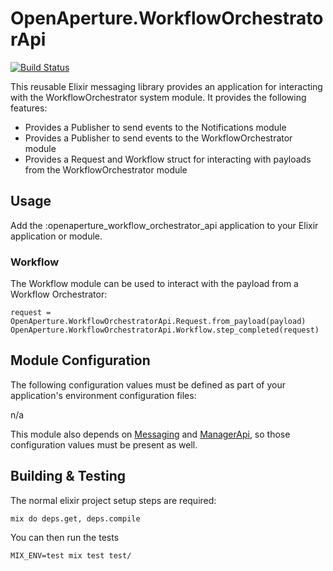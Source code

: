 # OpenAperture.WorkflowOrchestratorApi

[![Build Status](https://semaphoreci.com/api/v1/projects/ac149a06-88e2-460e-b4b2-bad6440ee926/404672/badge.svg)](https://semaphoreci.com/perceptive/workflow_orchestrator_api)

This reusable Elixir messaging library provides an application for interacting with the WorkflowOrchestrator system module.  It provides the following features:

* Provides a Publisher to send events to the Notifications module
* Provides a Publisher to send events to the WorkflowOrchestrator module
* Provides a Request and Workflow struct for interacting with payloads from the WorkflowOrchestrator module

## Usage

Add the :openaperture_workflow_orchestrator_api application to your Elixir application or module.

### Workflow

The Workflow module can be used to interact with the payload from a Workflow Orchestrator:

```iex
request = OpenAperture.WorkflowOrchestratorApi.Request.from_payload(payload)
OpenAperture.WorkflowOrchestratorApi.Workflow.step_completed(request)
```

## Module Configuration

The following configuration values must be defined as part of your application's environment configuration files:

n/a

This module also depends on [Messaging](https://github.com/OpenAperture/messaging) and [ManagerApi](https://github.com/OpenAperture/manager_api), so those configuration values must be present as well.

## Building & Testing

The normal elixir project setup steps are required:

```iex
mix do deps.get, deps.compile
```

You can then run the tests

```iex
MIX_ENV=test mix test test/
```
